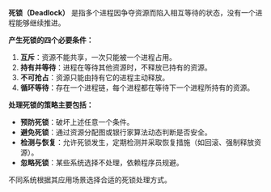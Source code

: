 **死锁（Deadlock）** 是指多个进程因争夺资源而陷入相互等待的状态，没有一个进程能够继续推进。

**产生死锁的四个必要条件：**
1. **互斥**：资源不能共享，一次只能被一个进程占用。
2. **持有并等待**：进程在等待其他资源时，不释放已持有的资源。
3. **不可抢占**：资源只能由持有它的进程主动释放。
4. **循环等待**：存在一个进程链，每个进程都在等待下一个进程所持有的资源。

**处理死锁的策略主要包括：**
- **预防死锁**：破坏上述任意一个条件。
- **避免死锁**：通过资源分配图或银行家算法动态判断是否安全。
- **检测与恢复**：允许死锁发生，定期检测并采取恢复措施（如回滚、强制释放资源）。
- **忽略死锁**：某些系统选择不处理，依赖程序员规避。

不同系统根据其应用场景选择合适的死锁处理方式。